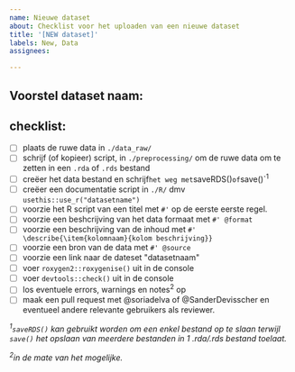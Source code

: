 ```yaml
---
name: Nieuwe dataset
about: Checklist voor het uploaden van een nieuwe dataset
title: '[NEW dataset]'
labels: New, Data
assignees: 

---
```


## Voorstel dataset naam:

## checklist:
- [ ] plaats de ruwe data in `./data_raw/`
- [ ] schrijf (of kopieer) script, in `./preprocessing/` om de ruwe data om te zetten in een `.rda` of `.rds` bestand
- [ ] creëer het data bestand en schrijf` het weg met `saveRDS()` of `save()`<sup>1</sup>
- [ ] creëer een documentatie script in `./R/` dmv `usethis::use_r("datasetname")`
- [ ] voorzie het R script van een titel met `#'` op de eerste eerste regel.
- [ ] voorzie een beshcrijving van het data formaat met `#' @format`
- [ ] voorzie een beschrijving van de inhoud met `#' \describe{\item{kolomnaam}{kolom beschrijving}}`
- [ ] voorzie een bron van de data met `#' @source`
- [ ] voorzie een link naar de dateset "datasetnaam"
- [ ] voer `roxygen2::roxygenise()` uit in de console
- [ ] voer `devtools::check()` uit in de console
- [ ] los eventuele errors, warnings en notes<sup>2</sup> op
- [ ] maak een pull request met @soriadelva of @SanderDevisscher en eventueel andere relevante gebruikers als reviewer.

*<sup>1</sup>`saveRDS()` kan gebruikt worden om een enkel bestand op te slaan terwijl `save()` het opslaan van meerdere bestanden in 1 .rda/.rds bestand toelaat.*

*<sup>2</sup>in de mate van het mogelijke.*
